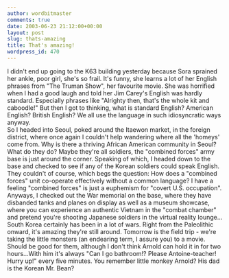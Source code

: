 ```yaml
---
author: wordbitmaster
comments: true
date: 2003-06-23 21:12:00+00:00
layout: post
slug: thats-amazing
title: That's amazing!
wordpress_id: 470
---
```


I didn't end up going to the K63 building yesterday because Sora sprained her ankle, poor girl, she's so frail. It's funny, she learns a lot of her English phrases from "The Truman Show", her favourite movie. She was horrified when I had a good laugh and told her Jim Carey's English was hardly standard. Especially phrases like "Alrighty then, that's the whole kit and caboodle!" But then I got to thinking, what is standard English? American English? British English? We all use the language in such idiosyncratic ways anyway.    
	So I headed into Seoul, poked around the Itaewon market, in the foreign district, where once again I couldn't help wandering where all the 'homeys' come from. Why is there a thriving African American community in Seoul? What do they do? Maybe they're all soldiers, the "combined forces" army base is just around the corner. Speaking of which, I headed down to the base and checked to see if any of the Korean soldiers could speak English. They couldn't of course, which begs the question: How does a "combined forces" unit co-operate effectively without a common language? I have a feeling "combined forces" is just a euphemism for "covert U.S. occupation". Anyways, I checked out the War memorial on the base, where they have disbanded tanks and planes on display as well as a museum showcase, where you can experience an authentic Vietnam in the "combat chamber" and pretend you're shooting Japanese soldiers in the virtual reality lounge... South Korea certainly has been in a lot of wars. Right from the Paleolithic onward, it's amazing they're still around.
	Tomorrow is the field trip - we're taking the little monsters (an endearing term, I assure you) to a movie. Should be good for them, although I don't think Arnold can hold it in for two hours...With him it's always "Can I go bathroom!? Please Antoine-teacher! Hurry up!" every five minutes. You remember little monkey Arnold? His dad is the Korean Mr. Bean?
